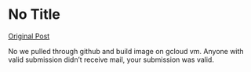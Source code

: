 # No Title

[Original Post](https://discourse.onlinedegree.iitm.ac.in/t/171141/262)

<p>No we pulled through github and build image on gcloud vm. Anyone with valid submission didn’t receive mail, your submission was valid.</p>